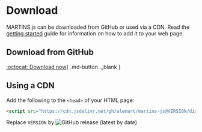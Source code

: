 # Download

MARTINS.js can be downloaded from GitHub or used via a CDN. Read the [getting started](./getting-started/index.md) guide for information on how to add it to your web page.

## Download from GitHub

[:octocat: Download now](https://github.com/alemart/martins-js/releases){ .md-button ._blank }

## Using a CDN

Add the following to the `<head>` of your HTML page:

```html
<script src="https://cdn.jsdelivr.net/gh/alemart/martins-js@VERSION/dist/martins.min.js"></script>
```

Replace `VERSION` by ![GitHub release (latest by date)](https://img.shields.io/github/v/release/alemart/martins-js?color=%23ffffff&display_name=tag&label=%20)